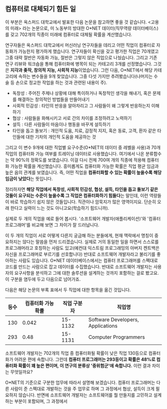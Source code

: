 ## 컴퓨터로 대체되기 힘든 일
이 부분은 옥스퍼드 대학교에서 발표한 다음 논문을 참고하면 좋을 것 같습니다. <고용의 미래> 라는 논문으로, 미 노동부의 방대한 O\*NET 데이터(직무역량 데이터베이스)를 갖고 702개의 직종이 미래에 컴퓨터로 대체될 확률을 계산했습니다.

연구자들은 옥스퍼드 대학교에서 머신러닝 연구자들을 데리고 어떤 직업이 컴퓨터로 자동화가 가능한지 평가하게 했습니다. 연구자들이 확신을 갖고 평가한 직업은 70개였고 그중 대략 절반은 자동화 가능, 절반은 그렇지 않은 직업으로 나눴습니다. 그리고 기존 연구 리뷰와 워크숍을 통해 컴퓨터화에 병목이 되는 카테고리 3개를 선정했습니다. 그것은 **지각과 좆작, 창의적 지능, 사회적 지능**이었습니다. 그런 다음, O\*NET에서 해당 카테고리에 속하는 변수들을 9개 찾았습니다. 그중 다섯 가지만 추려봤습니다(나머지는 수술 등 손으로 정교한 작업을 하는 것과 관련된 내용이 주).

- 독창성 : 주어진 주제나 상황에 대해 특이하거나 독창적인 생각을 해내기, 혹은 문제를 해결하는 창의적인 방법들을 만들어내기
- 사회적 민감성 : 타인의 반응을 알아차리고 그 사람들이 왜 그렇게 반응하는지 이해하기
- 협상 : 사람들을 화해시키고 서로 간의 차이를 조정하려고 노력하기
- 설득 : 다른 사람들이 마음이나 행동을 바꾸게 설득하기
- 타인을 돕고 돌보기 : 개인적 도움, 치료, 감정적 지지, 혹은 동료, 고객, 환자 같은 타인들에 대한 기차의 개인적 도움을 제공하는 것

그리고 이 변수 9개에 대한 직업별 요구수준(O\*NET의 데이터 중 레벨을 사용)과 70개 직업의 컴퓨터화 가능 여부를 트레이닝 데이터로 사용했습니다. 여기에서 나온 분류함수는 약 90%의 정확도를 보였습니다. 이걸 다시 전체 700여 개의 직종에 적용해 컴퓨터화 가능한 확률을 계산했습니다. 흥미롭게도 컴퓨터화 가능한 확률은 직업 평균 임금과 높은 음의 관계를 보였습니다. 즉, 어떤 직업을 **컴퓨터화할 수 있는 확률이 높을수록 해당 임금이 낮았다**는 뜻입니다.

정리하자면 **해당 직업에서 독창성, 사회적 민감성, 협상, 설득, 타인을 돕고 돌보기 같은 것들이 요구되는 수준이 높을수록 그 직업은 컴퓨터화하기 힘들다**는 말인데, 이런 역량들이 바로 학습하기 쉽지 않은 것들입니다. 직관이나 암묵지가 많은 영역이지요. 단순히 오래 한다고 실력이 느는 것도 아니고요(학습하기 힘드니까).

실제로 두 개의 직업을 예로 들어 봅시다. '소프트웨어 개발자(애플리케이션)'와 '컴퓨터 프로그래머'를 비교해 보면 그 차이가 잘 드러납니다.

이 두 개의 직업이 서로 어떻게 다른지 궁금해 하는 분들에게, 현재 맥락에서 명칭이 중요하지는 않다는 말씀을 먼저 드리겠습니다. 실제로 거의 동일한 일을 하면서 스스로를 프로그래머라고 호칭하는 사람도 있고(예컨대 익스트림 프로그래밍의 아버지 켄트백은 자신을 프로그래머로 부르기를 선호합니다) 반대로 소프트웨어 개발자라고 불리기를 좋아하는 사람도 있습니다. O\*NET 데이터베이스에서는 컴퓨터 프로그래머를 스펙대로 코드를 만드는 사람으로 잡고 데이터를 수집했습니다. 반대로 소프트웨어 개발자는 사용자의 요구사항을 분석하고 그에 대한 솔루션을 설계하는 것까지 포함하는 걸로 봤고요. 이 구분을 염두에 두고 다음으로 넘어가죠.

다음은 해당 논문의 부록 표에서 두 직업에 대한 항목을 옮긴 것입니다.


| 등수 | 컴퓨터화 가능 확률 | 직업 구분자 | 직업명 |
| --- | --- | --- | --- |
| 130 | 0.042 | 15-1132 | Software Developers, Applications |
| 293 | 0.48 | 15-1131 | Computer Programmers |

소프트웨어 개발자는 702개의 직업 중 컴퓨터화될 확률이 낮은 직업 130등으로 컴퓨터화가 어려운 편에 속합니다. 그런데 **컴퓨터 프로그래머는 293등이고 확률은 48%로 컴퓨터화 확률이 꽤 높은 편이며, 이 연구의 분류상 '중위험군'에 속합니다.** 이런 결과 차이는 무엇일까요?

O\*NET의 기준으로 구분한 업무에 따라서 설명해 보겠습니다. 컴퓨터 프로그래머는 다른 사람이 준 스펙대로 개발하는 것을 주 업무로 하며 그 과정에서 협상, 설득이 크게 필요하지 않습니다. 반면에 소프트웨어 개발자는 소프트웨어를 뭘 만들지를 고민하고 설계하는 부분이 포함되며, 그 과정에서 